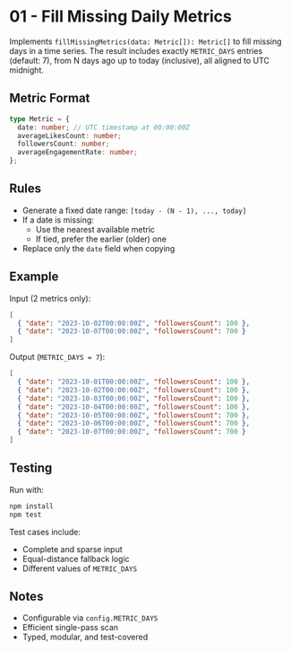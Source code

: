 # 01 - Fill Missing Daily Metrics

Implements `fillMissingMetrics(data: Metric[]): Metric[]` to fill missing days in a time series. The result includes exactly `METRIC_DAYS` entries (default: 7), from N days ago up to today (inclusive), all aligned to UTC midnight.

## Metric Format

```ts
type Metric = {
  date: number; // UTC timestamp at 00:00:00Z
  averageLikesCount: number;
  followersCount: number;
  averageEngagementRate: number;
};
```

## Rules

- Generate a fixed date range: `[today - (N - 1), ..., today]`
- If a date is missing:
  - Use the nearest available metric
  - If tied, prefer the earlier (older) one
- Replace only the `date` field when copying

## Example

Input (2 metrics only):

```json
[
  { "date": "2023-10-02T00:00:00Z", "followersCount": 100 },
  { "date": "2023-10-07T00:00:00Z", "followersCount": 700 }
]
```

Output (`METRIC_DAYS = 7`):

```json
[
  { "date": "2023-10-01T00:00:00Z", "followersCount": 100 },
  { "date": "2023-10-02T00:00:00Z", "followersCount": 100 },
  { "date": "2023-10-03T00:00:00Z", "followersCount": 100 },
  { "date": "2023-10-04T00:00:00Z", "followersCount": 100 },
  { "date": "2023-10-05T00:00:00Z", "followersCount": 700 },
  { "date": "2023-10-06T00:00:00Z", "followersCount": 700 },
  { "date": "2023-10-07T00:00:00Z", "followersCount": 700 }
]
```

## Testing

Run with:

```bash
npm install
npm test
```

Test cases include:
- Complete and sparse input
- Equal-distance fallback logic
- Different values of `METRIC_DAYS`

## Notes

- Configurable via `config.METRIC_DAYS`
- Efficient single-pass scan
- Typed, modular, and test-covered
